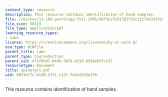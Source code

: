 ```yaml
---
content_type: resource
description: This resource contains identification of hand samples.
file: /courses/12-109-petrology-fall-2005/88f3e27c61382f31c1217de32432e376_spinelgr1.pdf
file_size: 58319
file_type: application/pdf
learning_resource_types:
- Labs
license: https://creativecommons.org/licenses/by-nc-sa/4.0/
ocw_type: OCWFile
parent_title: Labs
parent_type: CourseSection
parent_uid: 475f89d7-044b-5978-ef28-6936e65fcc57
resourcetype: Document
title: spinelgr1.pdf
uid: 88f3e27c-6138-2f31-c121-7de32432e376
---
```

This resource contains identification of hand samples.